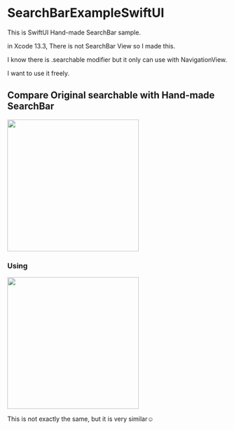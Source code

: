 # SearchBarExampleSwiftUI

This is SwiftUI Hand-made SearchBar sample.

in Xcode 13.3, There is not SearchBar View so I made this.

I know there is .searchable modifier but it only can use with NavigationView.

I want to use it freely.

## Compare Original searchable with Hand-made SearchBar

<img src="https://user-images.githubusercontent.com/67716751/164483401-ad2fca90-b7f8-4ff1-821d-0cd82ec59f44.png" width="300">

### Using

<img src="https://user-images.githubusercontent.com/67716751/164484105-0eab8d31-8287-4cea-9614-e1948d373145.gif" width="300">

This is not exactly the same, but it is very similar☺︎

